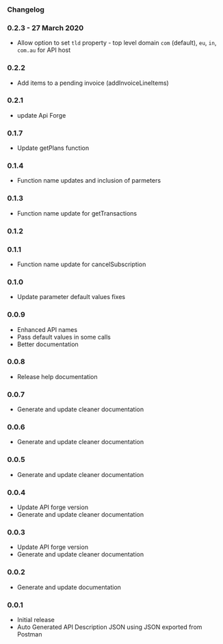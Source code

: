 ### Changelog

### 0.2.3 - 27 March 2020 
- Allow option to set `tld` property - top level domain  `com` (default), `eu`, `in`, `com.au` for API host

### 0.2.2 
- Add items to a pending invoice (addInvoiceLineItems)

### 0.2.1 
- update Api Forge

### 0.1.7
- Update getPlans function

### 0.1.4
- Function name updates and inclusion of parmeters

### 0.1.3
- Function name update for getTransactions

### 0.1.2
### 0.1.1
- Function name update for cancelSubscription

### 0.1.0
- Update parameter default values fixes   

### 0.0.9
- Enhanced API names
- Pass default values in some calls
- Better documentation

### 0.0.8
- Release help documentation

### 0.0.7
- Generate and update cleaner documentation

### 0.0.6
- Generate and update cleaner documentation

### 0.0.5
- Generate and update cleaner documentation

### 0.0.4
- Update API forge version
- Generate and update cleaner documentation

### 0.0.3
- Update API forge version
- Generate and update cleaner documentation
 
 ### 0.0.2
- Generate and update documentation

### 0.0.1
- Initial release 
- Auto Generated API Description JSON using JSON exported from Postman
